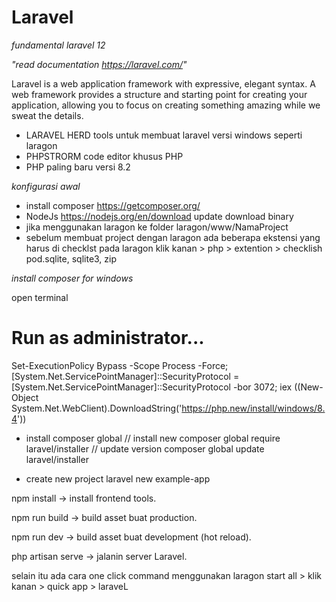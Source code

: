 # Laravel
*fundamental laravel 12*

_"read documentation https://laravel.com/"_

Laravel is a web application framework with expressive, elegant syntax. A web framework provides a structure and starting point for creating your application, allowing you to focus on creating something amazing while we sweat the details.

- LARAVEL HERD tools untuk membuat laravel versi windows seperti laragon
- PHPSTRORM code editor khusus PHP
- PHP paling baru versi 8.2

*konfigurasi awal*
- install composer https://getcomposer.org/
- NodeJs https://nodejs.org/en/download update download binary
- jika menggunakan laragon ke folder laragon/www/NamaProject
- sebelum membuat project dengan laragon ada beberapa ekstensi yang harus di checklst pada laragon
klik kanan > php > extention > checklish pod.sqlite, sqlite3, zip

*install composer for windows*

open terminal
# Run as administrator...
Set-ExecutionPolicy Bypass -Scope Process -Force; [System.Net.ServicePointManager]::SecurityProtocol = [System.Net.ServicePointManager]::SecurityProtocol -bor 3072; iex ((New-Object System.Net.WebClient).DownloadString('https://php.new/install/windows/8.4'))

- install composer global
// install new
composer global require laravel/installer
// update version
composer global update laravel/installer

- create new project
laravel new example-app

npm install → install frontend tools.

npm run build → build asset buat production.

npm run dev → build asset buat development (hot reload).

php artisan serve → jalanin server Laravel.

selain itu ada cara one click command menggunakan laragon 
start all > klik kanan > quick app > laraveL
